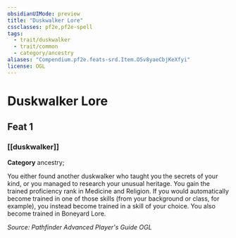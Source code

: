 ```yaml
---
obsidianUIMode: preview
title: "Duskwalker Lore"
cssclasses: pf2e,pf2e-spell
tags:
  - trait/duskwalker
  - trait/common
  - category/ancestry
aliases: "Compendium.pf2e.feats-srd.Item.O5v8yaeCbjKeXfyi"
license: OGL
---
```

# Duskwalker Lore
## Feat 1
### [[duskwalker]]

**Category** ancestry; 




You either found another duskwalker who taught you the secrets of your kind, or you managed to research your unusual heritage. You gain the trained proficiency rank in Medicine and Religion. If you would automatically become trained in one of those skills (from your background or class, for example), you instead become trained in a skill of your choice. You also become trained in Boneyard Lore.

*Source: Pathfinder Advanced Player's Guide*
*OGL*